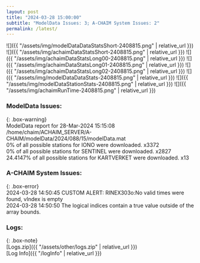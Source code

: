 ```yaml
---
layout: post
title: "2024-03-28 15:00:00"
subtitle: "ModelData Issues: 3; A-CHAIM System Issues: 2"
permalink: /latest/
---
```


![]({{ "/assets/img/modelDataDataStatsShort-2408815.png" | relative_url }})
![]({{ "/assets/img/achaimDataStatsShort-2408815.png" | relative_url }})
![]({{ "/assets/img/achaimDataStatsLong00-2408815.png" | relative_url }})
![]({{ "/assets/img/achaimDataStatsLong01-2408815.png" | relative_url }})
![]({{ "/assets/img/achaimDataStatsLong02-2408815.png" | relative_url }})
![]({{ "/assets/img/modelDataDataStats-2408815.png" | relative_url }})
![]({{ "/assets/img/modelDataStationStats-2408815.png" | relative_url }})
![]({{ "/assets/img/achaimRunTime-2408815.png" | relative_url }})


### ModelData Issues:  
  
{: .box-warning}  
 ModelData report for 28-Mar-2024 15:15:08   
 /home/chaim/ACHAIM_SERVER/A-CHAIM/modelData/2024/088/15/modelData.mat   
 0% of all possible stations for IONO were downloaded. x3372   
 0% of all possible stations for SENTINEL were downloaded. x2827   
 24.4147% of all possible stations for KARTVERKET were downloaded. x13   
  
### A-CHAIM System Issues:  
  
{: .box-error}  
2024-03-28 14:50:45 CUSTOM ALERT: RINEX303o:No valid times were found, vIndex is empty  
2024-03-28 14:50:50 The logical indices contain a true value outside of the array bounds.  

### Logs:  
  
{: .box-note}  
[Logs.zip]({{ "/assets/other/logs.zip" | relative_url }})  
[Log Info]({{ "/logInfo" | relative_url }})  
